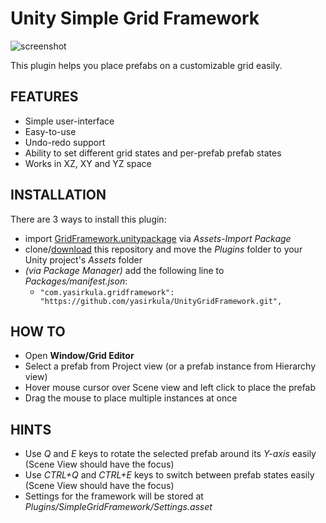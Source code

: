 # Unity Simple Grid Framework

![screenshot](https://yasirkula.files.wordpress.com/2017/02/grideditor.png)

This plugin helps you place prefabs on a customizable grid easily.

## FEATURES

- Simple user-interface
- Easy-to-use
- Undo-redo support
- Ability to set different grid states and per-prefab prefab states
- Works in XZ, XY and YZ space

## INSTALLATION

There are 3 ways to install this plugin:

- import [GridFramework.unitypackage](https://github.com/yasirkula/UnityGridFramework/releases) via *Assets-Import Package*
- clone/[download](https://github.com/yasirkula/UnityGridFramework/archive/master.zip) this repository and move the *Plugins* folder to your Unity project's *Assets* folder
- *(via Package Manager)* add the following line to *Packages/manifest.json*:
  - `"com.yasirkula.gridframework": "https://github.com/yasirkula/UnityGridFramework.git",`

## HOW TO

- Open **Window/Grid Editor**
- Select a prefab from Project view (or a prefab instance from Hierarchy view)
- Hover mouse cursor over Scene view and left click to place the prefab
- Drag the mouse to place multiple instances at once

## HINTS

- Use *Q* and *E* keys to rotate the selected prefab around its *Y-axis* easily (Scene View should have the focus)
- Use *CTRL+Q* and *CTRL+E* keys to switch between prefab states easily (Scene View should have the focus)
- Settings for the framework will be stored at *Plugins/SimpleGridFramework/Settings.asset*
